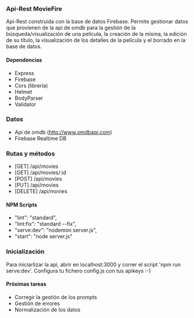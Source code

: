 ### Api-Rest MovieFire
Api-Rest construida con la base de datos Firebase. Permite gestionar datos que provienen de la api de omdb para la gestión de la búsqueda/visualización de una película, la creación de la misma, la edición de su título, la visualización de los detalles de la película y el borrado en la base de datos.

#### Dependencias
- Express
- Firebase
- Cors (librería)
- Helmet
- BodyParser
- Validator

### Datos
- Api de omdb (http://www.omdbapi.com)
- Firebase Realtime DB

### Rutas y métodos
- [GET] /api/movies
- [GET] /api/movies/:id
- [POST] /api/movies
- [PUT] /api/movies
- [DELETE] /api/movies

#### NPM Scripts
- "lint": "standard",
- "lint:fix": "standard --fix",
- "serve:dev": "nodemon server.js",
- "start": "node server.js"

### Inicialización
Para iniciarlizar la api, abrir en localhost:3000 y correr el script 'npm run serve:dev'.
Configura tu fichero config.js con tus apikeys :-)

#### Próximas tareas
- Corregir la gestión de los prompts
- Gestión de errores
- Normalización de los datos